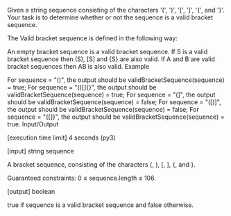 Given a string sequence consisting of the characters '(', ')', '[', ']', '{', and '}'. Your task is to determine whether or not the sequence is a valid bracket sequence.

The Valid bracket sequence is defined in the following way:

An empty bracket sequence is a valid bracket sequence.
If S is a valid bracket sequence then (S), [S] and {S} are also valid.
If A and B are valid bracket sequences then AB is also valid.
Example

For sequence = "()", the output should be validBracketSequence(sequence) = true;
For sequence = "()[]{}", the output should be validBracketSequence(sequence) = true;
For sequence = "(]", the output should be validBracketSequence(sequence) = false;
For sequence = "([)]", the output should be validBracketSequence(sequence) = false;
For sequence = "{[]}", the output should be validBracketSequence(sequence) = true.
Input/Output

[execution time limit] 4 seconds (py3)

[input] string sequence

A bracket sequence, consisting of the characters (, ), [, ], {, and }.

Guaranteed constraints:
0 ≤ sequence.length ≤ 106.

[output] boolean

true if sequence is a valid bracket sequence and false otherwise.